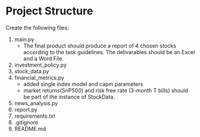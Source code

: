 # Project Structure

Create the following files:

1. main.py
    - The final product should produce a report of 4 chosen stocks according to the task guidelines. The delivarables should be an Excel and a Word File. 
2. investment_policy.py
3. stock_data.py
4. financial_metrics.py
    - added single index model and capm parameters
    - market returns(SnP500) and risk free rate (3-month T bills) should be part of the instance of StockData.
5. news_analysis.py
6. report.py
7. requirements.txt
8. .gitignore
9. README.md